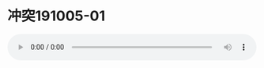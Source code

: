 # 冲突191005-01

<audio style="width: 100%;" preload="false" controls controlslist="nodownload"><source src="//file.simai.life/audio/mp3/2019/10/20191005_1.mp3" type="audio/mpeg">Your browser does not support the audio element.</audio>




